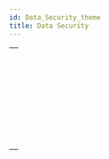 ```yaml
---
id: Data_Security_theme
title: Data Security
---
```



||
|---|
|[<!-- INCLUDE #_command_.Data file encryption status.Syntax -->](../../commands-legacy/data-file-encryption-status.md)<br/>|
|[<!-- INCLUDE #_command_.Decrypt data BLOB.Syntax -->](../../commands-legacy/decrypt-data-blob.md)<br/>|
|[<!-- INCLUDE #_command_.Discover data key.Syntax -->](../../commands-legacy/discover-data-key.md)<br/>|
|[<!-- INCLUDE #_command_.Encrypt data BLOB.Syntax -->](../../commands-legacy/encrypt-data-blob.md)<br/>|
|[<!-- INCLUDE #_command_.Encrypt data file.Syntax -->](../../commands-legacy/encrypt-data-file.md)<br/>|
|[<!-- INCLUDE #_command_.New data key.Syntax -->](../../commands-legacy/new-data-key.md)<br/>|
|[<!-- INCLUDE #_command_.Register data key.Syntax -->](../../commands-legacy/register-data-key.md)<br/>|
